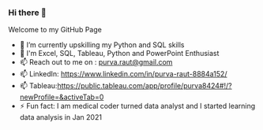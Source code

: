 ### Hi there 👋
Welcome to my GitHub Page
- 🔭 I’m currently upskilling my Python and SQL skills
- 🌱 I'm Excel, SQL, Tableau, Python and PowerPoint Enthusiast
- 📫 Reach out to me on : purva.raut@gmail.com
- 📫 LinkedIn: https://www.linkedin.com/in/purva-raut-8884a152/
- 📫 Tableau:https://public.tableau.com/app/profile/purva8424#!/?newProfile=&activeTab=0
- ⚡ Fun fact: I am medical coder turned data analyst and I started learning data analysis in Jan 2021


<!--
**Purva-Raut/Purva-Raut** is a ✨ _special_ ✨ repository because its `README.md` (this file) appears on your GitHub profile.

Here are some ideas to get you started:

- 🔭 I’m currently working on ...
- 🌱 I’m currently learning ...
- 👯 I’m looking to collaborate on ...
- 🤔 I’m looking for help with ...
- 💬 Ask me about ...
- 📫 How to reach me: ...
- 😄 Pronouns: ...
- ⚡ Fun fact: ...
-->
